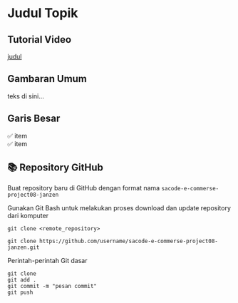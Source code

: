 # Judul Topik

## Tutorial Video

[judul](url)

## Gambaran Umum

teks di sini...

## Garis Besar

✅ item <br>
✅ item <br>

## 📚 Repository GitHub

Buat repository baru di GitHub dengan format nama ``` sacode-e-commerse-project08-janzen ```

Gunakan Git Bash untuk melakukan proses download dan update repository dari komputer

```git clone <remote_repository>```

```
git clone https://github.com/username/sacode-e-commerse-project08-janzen.git
```

Perintah-perintah Git dasar
```
git clone
git add .
git commit -m "pesan commit"
git push
```